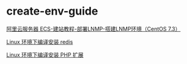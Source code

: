 # create-env-guide

[阿里云服务器 ECS-建站教程-部署LNMP-搭建LNMP环境（CentOS 7.3）](https://dzt666.cn/index.php/archives/109/)

[Linux 环境下编译安装 redis](https://dzt666.cn/index.php/archives/161/)

[Linux 环境下编译安装 PHP 扩展](https://dzt666.cn/index.php/archives/195/)
